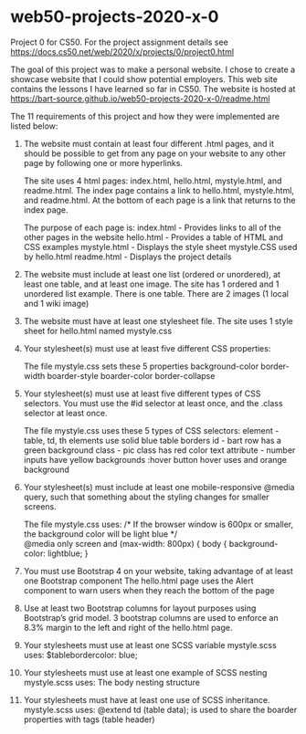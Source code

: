 # web50-projects-2020-x-0
Project 0 for CS50. For the project assignment details see https://docs.cs50.net/web/2020/x/projects/0/project0.html

The goal of this project was to make a personal website. I chose to create a showcase website that I could show potential employers. This web site contains the lessons I have learned so far in CS50. The website is hosted at https://bart-source.github.io/web50-projects-2020-x-0/readme.html

The 11 requirements of this project and how they were implemented are listed below:

1. The website must contain at least four different .html pages, and it should be possible to get from any page on your website to any other page by following one or more hyperlinks.

    The site uses 4 html pages: index.html, hello.html, mystyle.html, and readme.html.
    The index page contains a link to hello.html, mystyle.html, and readme.html.
    At the bottom of each page is a link that returns to the index page.

    The purpose of each page is:
      index.html - Provides links to all of the other pages in the website
      hello.html - Provides a table of HTML and CSS examples
      mystyle.html - Displays the style sheet mystyle.CSS used by hello.html
      readme.html - Displays the project details
 
2. The website must include at least one list (ordered or unordered), at least one table, and at least one image.
     The site has 1 ordered and 1 unordered list example. There is one table. There are 2 images (1 local and 1 wiki image)
 
3. The website must have at least one stylesheet file.
     The site uses 1 style sheet for hello.html named mystyle.css
 
4. Your stylesheet(s) must use at least five different CSS properties: 

    The file mystyle.css sets these 5 properties
      background-color
      border-width
      boarder-style
      boarder-color
      border-collapse

5. Your stylesheet(s) must use at least five different types of CSS selectors. You must use the #id selector at least once, and 
the .class selector at least once.

      The file mystyle.css uses these 5 types of CSS selectors: 
        element - table, td, th elements use solid blue table borders
        id  - bart row has a green background
        class - pic class has red color text
        attribute - number inputs have yellow backgrounds
        :hover button hover uses and orange background

6. Your stylesheet(s) must include at least one mobile-responsive @media query, such that something about the styling changes for smaller screens.
 
    The file mystyle.css uses:
      /* If the browser window is 600px or smaller, the background color will be light blue */		
      @media only screen and (max-width: 800px) {
        body {
          background-color: lightblue;
        }

7. You must use Bootstrap 4 on your website, taking advantage of at least one Bootstrap component
    The hello.html page uses the Alert component to warn users when they reach the bottom of the page  

8. Use at least two Bootstrap columns for layout purposes using Bootstrap’s grid model.
    3 bootstrap columns are used to enforce an 8.3% margin to the left and right of the hello.html page.

9. Your stylesheets must use at least one SCSS variable
      mystyle.scss uses:
      $tablebordercolor: blue;

10. Your stylesheets must use at least one example of SCSS nesting
      mystyle.scss uses:
      The body nesting structure 

11.  Your stylesheets must have at least one use of SCSS inheritance.
       mystyle.scss uses:
          @extend td  (table data); is used to share the boarder properties with <th> tags (table header)
